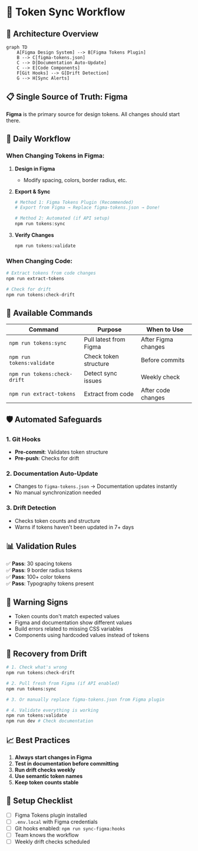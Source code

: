 # 🔄 Token Sync Workflow

## 🎯 **Architecture Overview**

```mermaid
graph TD
    A[Figma Design System] --> B[Figma Tokens Plugin]
    B --> C[figma-tokens.json]
    C --> D[Documentation Auto-Update]
    C --> E[Code Components]
    F[Git Hooks] --> G[Drift Detection]
    G --> H[Sync Alerts]
```

## 📋 **Single Source of Truth: Figma**

**Figma** is the primary source for design tokens. All changes should start there.

## 🚀 **Daily Workflow**

### **When Changing Tokens in Figma:**

1. **Design in Figma** 
   - Modify spacing, colors, border radius, etc.

2. **Export & Sync**
   ```bash
   # Method 1: Figma Tokens Plugin (Recommended)
   # Export from Figma → Replace figma-tokens.json → Done!
   
   # Method 2: Automated (if API setup)
   npm run tokens:sync
   ```

3. **Verify Changes**
   ```bash
   npm run tokens:validate
   ```

### **When Changing Code:**

```bash
# Extract tokens from code changes
npm run extract-tokens

# Check for drift
npm run tokens:check-drift
```

## 🔧 **Available Commands**

| Command | Purpose | When to Use |
|---------|---------|-------------|
| `npm run tokens:sync` | Pull latest from Figma | After Figma changes |
| `npm run tokens:validate` | Check token structure | Before commits |
| `npm run tokens:check-drift` | Detect sync issues | Weekly check |
| `npm run extract-tokens` | Extract from code | After code changes |

## 🛡️ **Automated Safeguards**

### **1. Git Hooks** 
- **Pre-commit**: Validates token structure
- **Pre-push**: Checks for drift

### **2. Documentation Auto-Update**
- Changes to `figma-tokens.json` → Documentation updates instantly
- No manual synchronization needed

### **3. Drift Detection**
- Checks token counts and structure
- Warns if tokens haven't been updated in 7+ days

## 📊 **Validation Rules**

✅ **Pass**: 30 spacing tokens  
✅ **Pass**: 9 border radius tokens  
✅ **Pass**: 100+ color tokens  
✅ **Pass**: Typography tokens present  

## 🚨 **Warning Signs**

- Token counts don't match expected values
- Figma and documentation show different values  
- Build errors related to missing CSS variables
- Components using hardcoded values instead of tokens

## 🔄 **Recovery from Drift**

```bash
# 1. Check what's wrong
npm run tokens:check-drift

# 2. Pull fresh from Figma (if API enabled)
npm run tokens:sync

# 3. Or manually replace figma-tokens.json from Figma plugin

# 4. Validate everything is working
npm run tokens:validate
npm run dev # Check documentation
```

## 📈 **Best Practices**

1. **Always start changes in Figma**
2. **Test in documentation before committing**
3. **Run drift checks weekly**
4. **Use semantic token names**
5. **Keep token counts stable**

## 🔧 **Setup Checklist**

- [ ] Figma Tokens plugin installed
- [ ] `.env.local` with Figma credentials
- [ ] Git hooks enabled: `npm run sync-figma:hooks`
- [ ] Team knows the workflow
- [ ] Weekly drift checks scheduled 